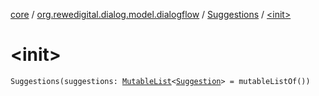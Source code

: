[core](../../index.md) / [org.rewedigital.dialog.model.dialogflow](../index.md) / [Suggestions](index.md) / [&lt;init&gt;](./-init-.md)

# &lt;init&gt;

`Suggestions(suggestions: `[`MutableList`](https://kotlinlang.org/api/latest/jvm/stdlib/kotlin.collections/-mutable-list/index.html)`<`[`Suggestion`](../-suggestion/index.md)`> = mutableListOf())`